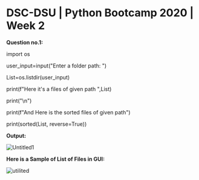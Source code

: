 # DSC-DSU | Python Bootcamp 2020 | Week 2

**Question no.1:**

import os

user_input=input("Enter a folder path: ")

List=os.listdir(user_input)

print(f"Here it's a files of given path ",List)

print("\n")

print(f"And Here is the sorted files of given path")

print(sorted(List, reverse=True))

**Output:**

![Untitled1](https://user-images.githubusercontent.com/49817481/102684600-c2755c00-41fb-11eb-8f84-a0dcba69cd14.png)

**Here is a Sample of List of Files in GUI:**

![utilited](https://user-images.githubusercontent.com/49817481/102684382-d0c27880-41f9-11eb-8579-2f01c7fcca6e.png)
